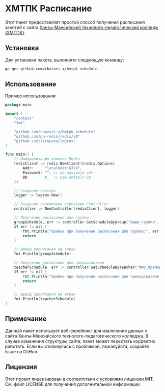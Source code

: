 # ХМТПК Расписание

Этот пакет предоставляет простой способ получения расписания занятий с сайта [Ханты-Мансийский технолого-педагогический колледж (ХМТПК)](https://hmtpk.ru/ru/).

## Установка
Для установки пакета, выполните следующую команду:

```bash
go get github.com/chazari-x/hmtpk_schedule
```

## Использование
Пример использования:

```go
package main

import (
	"context"
	"fmt"

	"github.com/chazari-x/hmtpk_schedule"
	"github.com/go-redis/redis/v8"
	"github.com/sirupsen/logrus"
)

func main() {
	// Инициализация клиента Redis
	redisClient := redis.NewClient(&redis.Options{
		Addr:     "localhost:6379",
		Password: "", // no password set
		DB:       0,  // use default DB
	})

	// Создание логгера
	logger := logrus.New()

	// Создание экземпляра структуры Controller
	controller := NewController(redisClient, logger)

	// Получение расписания для группы
	groupSchedule, err := controller.GetScheduleByGroup("Ваша_группа", "20.03.2024", context.Background())
	if err != nil {
		fmt.Println("Ошибка при получении расписания для группы:", err)
		return
	}

	// Вывод расписания на экран
	fmt.Println(groupSchedule)

	// Получение расписания для преподавателя
	teacherSchedule, err := controller.GetScheduleByTeacher("ФИО_преподавателя", "20.03.2024", context.Background())
	if err != nil {
		fmt.Println("Ошибка при получении расписания для преподавателя:", err)
		return
	}

	// Вывод расписания на экран
	fmt.Println(teacherSchedule)
}
```

## Примечание
Данный пакет использует веб-скрейпинг для извлечения данных с сайта Ханты-Мансийского технолого-педагогического колледжа. В случае изменения структуры сайта, пакет может перестать корректно работать. Если вы столкнулись с проблемой, пожалуйста, создайте issue на GitHub.

## Лицензия
Этот проект лицензирован в соответствии с условиями лицензии MIT. См. файл LICENSE для получения дополнительной информации.